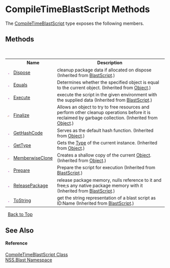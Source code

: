# CompileTimeBlastScript Methods
 

The <a href="T_NSS_Blast_CompileTimeBlastScript">CompileTimeBlastScript</a> type exposes the following members.


## Methods
&nbsp;<table><tr><th></th><th>Name</th><th>Description</th></tr><tr><td>![Public method](media/pubmethod.gif "Public method")</td><td><a href="M_NSS_Blast_BlastScript_Dispose">Dispose</a></td><td>
cleanup package data if allocated on dispose
 (Inherited from <a href="T_NSS_Blast_BlastScript">BlastScript</a>.)</td></tr><tr><td>![Public method](media/pubmethod.gif "Public method")</td><td><a href="https://docs.microsoft.com/dotnet/api/system.object.equals#system-object-equals(system-object)" target="_blank" rel="noopener noreferrer">Equals</a></td><td>
Determines whether the specified object is equal to the current object.
 (Inherited from <a href="https://docs.microsoft.com/dotnet/api/system.object" target="_blank" rel="noopener noreferrer">Object</a>.)</td></tr><tr><td>![Public method](media/pubmethod.gif "Public method")</td><td><a href="M_NSS_Blast_BlastScript_Execute">Execute</a></td><td>
execute the script in the given environment with the supplied data
 (Inherited from <a href="T_NSS_Blast_BlastScript">BlastScript</a>.)</td></tr><tr><td>![Protected method](media/protmethod.gif "Protected method")</td><td><a href="https://docs.microsoft.com/dotnet/api/system.object.finalize#system-object-finalize" target="_blank" rel="noopener noreferrer">Finalize</a></td><td>
Allows an object to try to free resources and perform other cleanup operations before it is reclaimed by garbage collection.
 (Inherited from <a href="https://docs.microsoft.com/dotnet/api/system.object" target="_blank" rel="noopener noreferrer">Object</a>.)</td></tr><tr><td>![Public method](media/pubmethod.gif "Public method")</td><td><a href="https://docs.microsoft.com/dotnet/api/system.object.gethashcode#system-object-gethashcode" target="_blank" rel="noopener noreferrer">GetHashCode</a></td><td>
Serves as the default hash function.
 (Inherited from <a href="https://docs.microsoft.com/dotnet/api/system.object" target="_blank" rel="noopener noreferrer">Object</a>.)</td></tr><tr><td>![Public method](media/pubmethod.gif "Public method")</td><td><a href="https://docs.microsoft.com/dotnet/api/system.object.gettype#system-object-gettype" target="_blank" rel="noopener noreferrer">GetType</a></td><td>
Gets the <a href="https://docs.microsoft.com/dotnet/api/system.type" target="_blank" rel="noopener noreferrer">Type</a> of the current instance.
 (Inherited from <a href="https://docs.microsoft.com/dotnet/api/system.object" target="_blank" rel="noopener noreferrer">Object</a>.)</td></tr><tr><td>![Protected method](media/protmethod.gif "Protected method")</td><td><a href="https://docs.microsoft.com/dotnet/api/system.object.memberwiseclone#system-object-memberwiseclone" target="_blank" rel="noopener noreferrer">MemberwiseClone</a></td><td>
Creates a shallow copy of the current <a href="https://docs.microsoft.com/dotnet/api/system.object" target="_blank" rel="noopener noreferrer">Object</a>.
 (Inherited from <a href="https://docs.microsoft.com/dotnet/api/system.object" target="_blank" rel="noopener noreferrer">Object</a>.)</td></tr><tr><td>![Public method](media/pubmethod.gif "Public method")</td><td><a href="M_NSS_Blast_BlastScript_Prepare">Prepare</a></td><td>
Prepare the script for execution
 (Inherited from <a href="T_NSS_Blast_BlastScript">BlastScript</a>.)</td></tr><tr><td>![Public method](media/pubmethod.gif "Public method")</td><td><a href="M_NSS_Blast_BlastScript_ReleasePackage">ReleasePackage</a></td><td>
release package memory, nulls reference to it and free;s any native package memory with it
 (Inherited from <a href="T_NSS_Blast_BlastScript">BlastScript</a>.)</td></tr><tr><td>![Public method](media/pubmethod.gif "Public method")</td><td><a href="M_NSS_Blast_BlastScript_ToString">ToString</a></td><td>
get the string representation of a blast script as ID:Name
 (Inherited from <a href="T_NSS_Blast_BlastScript">BlastScript</a>.)</td></tr></table>&nbsp;
<a href="#compiletimeblastscript-methods">Back to Top</a>

## See Also


#### Reference
<a href="T_NSS_Blast_CompileTimeBlastScript">CompileTimeBlastScript Class</a><br /><a href="N_NSS_Blast">NSS.Blast Namespace</a><br />